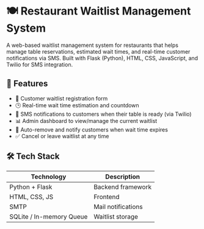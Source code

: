 # 🍽️ Restaurant Waitlist Management System

A web-based waitlist management system for restaurants that helps manage table reservations, estimated wait times, and real-time customer notifications via SMS. Built with Flask (Python), HTML, CSS, JavaScript, and Twilio for SMS integration.

## 🚀 Features

- 🧾 Customer waitlist registration form
- 🕒 Real-time wait time estimation and countdown
- 📩 SMS notifications to customers when their table is ready (via Twilio)
- 📊 Admin dashboard to view/manage the current waitlist
- 🧠 Auto-remove and notify customers when wait time expires
- ✅ Cancel or leave waitlist at any time


## 🛠️ Tech Stack

| Technology | Description |
|------------|-------------|
| Python + Flask | Backend framework |
| HTML, CSS, JS  | Frontend |
| SMTP    | Mail notifications |
| SQLite / In-memory Queue | Waitlist storage |

